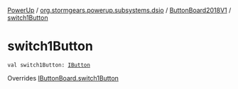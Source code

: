 [PowerUp](../../index.md) / [org.stormgears.powerup.subsystems.dsio](../index.md) / [ButtonBoard2018V1](index.md) / [switch1Button](./switch1-button.md)

# switch1Button

`val switch1Button: `[`IButton`](../../org.stormgears.utils.dsio/-i-button/index.md)

Overrides [IButtonBoard.switch1Button](../-i-button-board/switch1-button.md)

